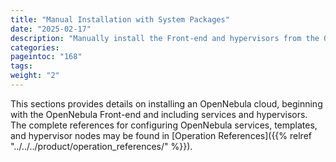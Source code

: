 ```yaml
---
title: "Manual Installation with System Packages"
date: "2025-02-17"
description: "Manually install the Front-end and hypervisors from the OpenNebula packages"
categories:
pageintoc: "168"
tags:
weight: "2"
---
```


<a id="package-installation-references"></a>

<a id="ocd"></a>

<a id="vmmg"></a>

<a id="open-cluster-deployment"></a>

<!--# Package Installation References -->

This sections provides details on installing an OpenNebula cloud, beginning with the OpenNebula Front-end and including services and hypervisors. The complete references for configuring OpenNebula services, templates, and hypervisor nodes may be found in [Operation References]({{% relref "../../../product/operation_references/" %}}).

